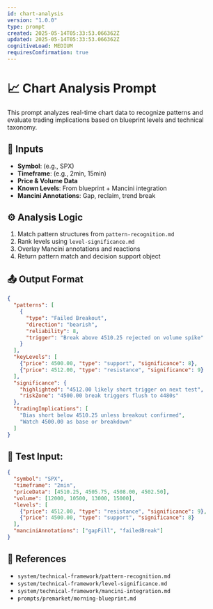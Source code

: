 ```yaml
---
id: chart-analysis
version: "1.0.0"
type: prompt
created: 2025-05-14T05:33:53.066362Z
updated: 2025-05-14T05:33:53.066362Z
cognitiveLoad: MEDIUM
requiresConfirmation: true
---
```


# 📈 Chart Analysis Prompt

This prompt analyzes real-time chart data to recognize patterns and evaluate trading implications based on blueprint levels and technical taxonomy.

## 🔢 Inputs

- **Symbol**: (e.g., SPX)
- **Timeframe**: (e.g., 2min, 15min)
- **Price & Volume Data**
- **Known Levels**: From blueprint + Mancini integration
- **Mancini Annotations**: Gap, reclaim, trend break

## ⚙️ Analysis Logic

1. Match pattern structures from `pattern-recognition.md`
2. Rank levels using `level-significance.md`
3. Overlay Mancini annotations and reactions
4. Return pattern match and decision support object

## 📤 Output Format

```json
{
  "patterns": [
    {
      "type": "Failed Breakout",
      "direction": "bearish",
      "reliability": 8,
      "trigger": "Break above 4510.25 rejected on volume spike"
    }
  ],
  "keyLevels": [
    {"price": 4500.00, "type": "support", "significance": 8},
    {"price": 4512.00, "type": "resistance", "significance": 9}
  ],
  "significance": {
    "highlighted": "4512.00 likely short trigger on next test",
    "riskZone": "4500.00 break triggers flush to 4480s"
  },
  "tradingImplications": [
    "Bias short below 4510.25 unless breakout confirmed",
    "Watch 4500.00 as base or breakdown"
  ]
}
```

## 🧪 Test Input:

```json
{
  "symbol": "SPX",
  "timeframe": "2min",
  "priceData": [4510.25, 4505.75, 4508.00, 4502.50],
  "volume": [12000, 10500, 13000, 15000],
  "levels": [
    {"price": 4512.00, "type": "resistance", "significance": 9},
    {"price": 4500.00, "type": "support", "significance": 8}
  ],
  "manciniAnnotations": ["gapFill", "failedBreak"]
}
```

## 📎 References

- `system/technical-framework/pattern-recognition.md`
- `system/technical-framework/level-significance.md`
- `system/technical-framework/mancini-integration.md`
- `prompts/premarket/morning-blueprint.md`
